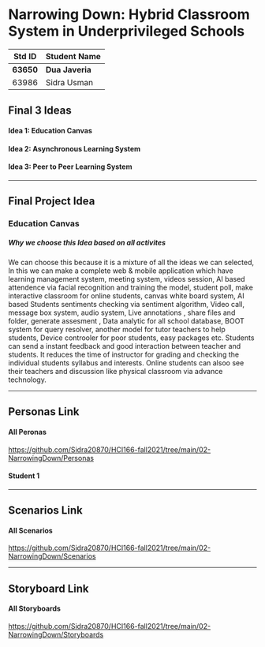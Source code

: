 
# Narrowing Down: Hybrid Classroom System in Underprivileged Schools

|Std ID|Student Name|
|:-----:|---------------------|
|**63650**|**Dua Javeria**|
|63986|Sidra Usman|

## Final 3 Ideas
#### Idea 1: Education Canvas
#### Idea 2: Asynchronous Learning System
#### Idea 3: Peer to Peer Learning System

---
## Final Project Idea
### Education Canvas
##### Why we choose this Idea based on all activites
We can choose this because it is a mixture of all the ideas we can selected, In this we can make a complete web & mobile application which have learning management system, meeting system, videos session, AI based attendence via facial recognition and training the model, student poll, make interactive classroom for online students, canvas white board system, AI based Students sentiments checking via sentiment algorithm, Video call, message box system, audio system, Live annotations , share files and folder, generate assesment , Data analytic for all school database, BOOT system for query resolver, another model for tutor teachers to help students, Device controoler for poor students, easy packages etc.
Students can send a instant feedback and good interaction between teacher and students. It reduces the time of instructor for grading and checking the individual students syllabus  and interests. Online students can alsoo see their teachers and discussion like physical classroom via advance technology.

---

## Personas Link
#### All Peronas
https://github.com/Sidra20870/HCI166-fall2021/tree/main/02-NarrowingDown/Personas
#### Student 1

---
## Scenarios Link
#### All Scenarios
https://github.com/Sidra20870/HCI166-fall2021/tree/main/02-NarrowingDown/Scenarios

---
## Storyboard Link
#### All Storyboards
https://github.com/Sidra20870/HCI166-fall2021/tree/main/02-NarrowingDown/Storyboards

